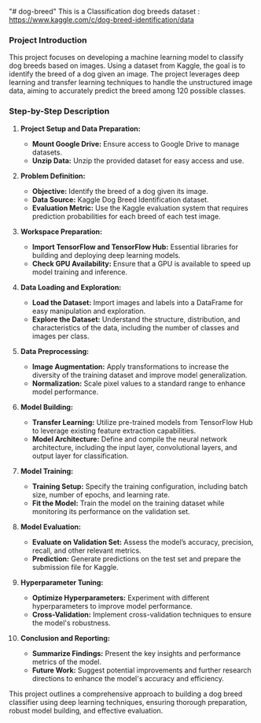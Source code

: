 "# dog-breed" 
This is a Classification dog breeds 
dataset : https://www.kaggle.com/c/dog-breed-identification/data

### Project Introduction

This project focuses on developing a machine learning model to classify dog breeds based on images. Using a dataset from Kaggle, the goal is to identify the breed of a dog given an image. The project leverages deep learning and transfer learning techniques to handle the unstructured image data, aiming to accurately predict the breed among 120 possible classes.

### Step-by-Step Description

1. **Project Setup and Data Preparation:**
   - **Mount Google Drive:** Ensure access to Google Drive to manage datasets.
   - **Unzip Data:** Unzip the provided dataset for easy access and use.

2. **Problem Definition:**
   - **Objective:** Identify the breed of a dog given its image.
   - **Data Source:** Kaggle Dog Breed Identification dataset.
   - **Evaluation Metric:** Use the Kaggle evaluation system that requires prediction probabilities for each breed of each test image.

3. **Workspace Preparation:**
   - **Import TensorFlow and TensorFlow Hub:** Essential libraries for building and deploying deep learning models.
   - **Check GPU Availability:** Ensure that a GPU is available to speed up model training and inference.

4. **Data Loading and Exploration:**
   - **Load the Dataset:** Import images and labels into a DataFrame for easy manipulation and exploration.
   - **Explore the Dataset:** Understand the structure, distribution, and characteristics of the data, including the number of classes and images per class.

5. **Data Preprocessing:**
   - **Image Augmentation:** Apply transformations to increase the diversity of the training dataset and improve model generalization.
   - **Normalization:** Scale pixel values to a standard range to enhance model performance.

6. **Model Building:**
   - **Transfer Learning:** Utilize pre-trained models from TensorFlow Hub to leverage existing feature extraction capabilities.
   - **Model Architecture:** Define and compile the neural network architecture, including the input layer, convolutional layers, and output layer for classification.

7. **Model Training:**
   - **Training Setup:** Specify the training configuration, including batch size, number of epochs, and learning rate.
   - **Fit the Model:** Train the model on the training dataset while monitoring its performance on the validation set.

8. **Model Evaluation:**
   - **Evaluate on Validation Set:** Assess the model’s accuracy, precision, recall, and other relevant metrics.
   - **Prediction:** Generate predictions on the test set and prepare the submission file for Kaggle.

9. **Hyperparameter Tuning:**
   - **Optimize Hyperparameters:** Experiment with different hyperparameters to improve model performance.
   - **Cross-Validation:** Implement cross-validation techniques to ensure the model's robustness.

10. **Conclusion and Reporting:**
    - **Summarize Findings:** Present the key insights and performance metrics of the model.
    - **Future Work:** Suggest potential improvements and further research directions to enhance the model's accuracy and efficiency.

This project outlines a comprehensive approach to building a dog breed classifier using deep learning techniques, ensuring thorough preparation, robust model building, and effective evaluation.
